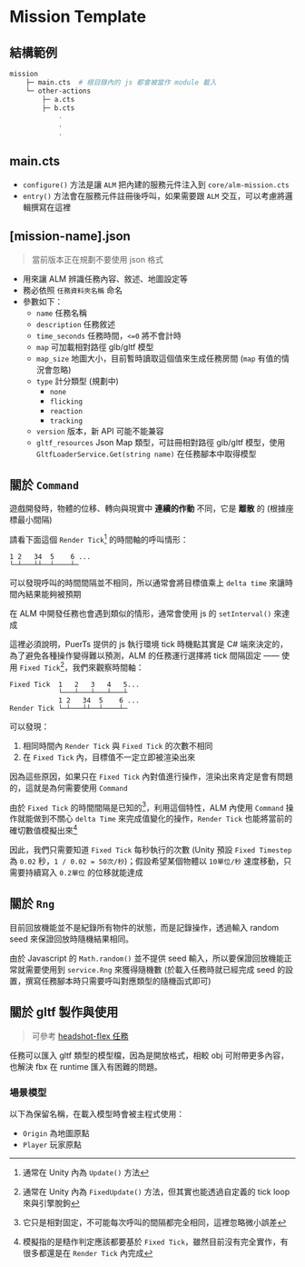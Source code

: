 # Mission Template

## 結構範例

```bash
mission
    ├─ main.cts  # 根目錄內的 js 都會被當作 module 載入
    └─ other-actions
        ├─ a.cts
        ├─ b.cts
            .
            .
            .
```

## main.cts

- `configure()` 方法是讓 `ALM` 把內建的服務元件注入到 `core/alm-mission.cts`
- `entry()` 方法會在服務元件註冊後呼叫，如果需要跟 `ALM` 交互，可以考慮將邏輯撰寫在這裡

## [mission-name].json

> 當前版本正在規劃不要使用 json 格式

- 用來讓 ALM 辨識任務內容、敘述、地圖設定等
- 務必依照 `任務資料夾名稱` 命名
- 參數如下：
  - `name` 任務名稱
  - `description` 任務敘述
  - `time_seconds` 任務時間，`<=0` 將不會計時
  - `map` 可加載相對路徑 glb/gltf 模型
  - `map_size` 地圖大小，目前暫時讀取這個值來生成任務房間 (`map` 有值的情況會忽略)
  - `type` 計分類型 (規劃中)
    - `none`
    - `flicking`
    - `reaction`
    - `tracking`
  - `version` 版本，新 API 可能不能兼容
  - `gltf_resources` Json Map 類型，可註冊相對路徑 glb/gltf 模型，使用 `GltfLoaderService.Get(string name)` 在任務腳本中取得模型

## 關於 `Command`

遊戲開發時，物體的位移、轉向與現實中 **連續的作動** 不同，它是 **離散** 的 (根據座標最小間隔)

請看下面這個 `Render Tick`[^1] 的時間軸的呼叫情形：

```text
1 2   34  5    6 ...
└─┴───┴┴──┴────┴─
```

可以發現呼叫的時間間隔並不相同，所以通常會將目標值乘上 `delta time` 來讓時間內結果能夠被預期

在 ALM 中開發任務也會遇到類似的情形，通常會使用 js 的 `setInterval()` 來達成

這裡必須說明，PuerTs 提供的 js 執行環境 tick 時機點其實是 C# 端來決定的，為了避免各種操作變得難以預測，ALM 的任務運行選擇將 tick 間隔固定 —— 使用 `Fixed Tick`[^2]，我們來觀察時間軸：

```text
Fixed Tick  1   2   3   4   5...
            └───┴───┴───┴───┴
            1 2   34  5    6 ...
Render Tick └─┴───┴┴──┴────┴─
```

可以發現：

1. 相同時間內 `Render Tick` 與 `Fixed Tick` 的次數不相同
2. 在 `Fixed Tick` 內，目標值不一定立即被渲染出來

因為這些原因，如果只在 `Fixed Tick` 內對值進行操作，渲染出來肯定是會有問題的，這就是為何需要使用 `Command`

由於 `Fixed Tick` 的時間間隔是已知的[^3]，利用這個特性，ALM 內使用 `Command` 操作就能做到不關心 `delta Time` 來完成值變化的操作，`Render Tick` 也能將當前的確切數值模擬出來[^4]

因此，我們只需要知道 `Fixed Tick` 每秒執行的次數 (Unity 預設 `Fixed Timestep` 為 `0.02` 秒，`1 / 0.02 = 50次/秒`)；假設希望某個物體以 `10單位/秒` 速度移動，只需要持續寫入 `0.2單位` 的位移就能達成

[^1]: 通常在 Unity 內為 `Update()` 方法
[^2]: 通常在 Unity 內為 `FixedUpdate()` 方法，但其實也能透過自定義的 tick loop 來與引擎脫鉤
[^3]: 它只是相對固定，不可能每次呼叫的間隔都完全相同，這裡忽略微小誤差
[^4]: 模擬指的是糙作判定應該都要基於 `Fixed Tick`，雖然目前沒有完全實作，有很多都還是在 `Render Tick` 內完成

## 關於 `Rng`

目前回放機能並不是紀錄所有物件的狀態，而是記錄操作，透過輸入 random seed 來保證回放時隨機結果相同。

由於 Javascript 的 `Math.random()` 並不提供 seed 輸入，所以要保證回放機能正常就需要使用到 `service.Rng` 來獲得隨機數 (於載入任務時就已經完成 seed 的設置，撰寫任務腳本時只需要呼叫對應類型的隨機函式即可)

## 關於 gltf 製作與使用

> 可參考 [headshot-flex 任務](../../../TsProject/src/missions/headshot-flex/)

任務可以匯入 gltf 類型的模型檔，因為是開放格式，相較 obj 可附帶更多內容，也解決 fbx 在 runtime 匯入有困難的問題。

### 場景模型

以下為保留名稱，在載入模型時會被主程式使用：

- `Origin` 為地圖原點
- `Player` 玩家原點
